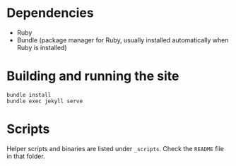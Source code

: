 # Dependencies

- Ruby
- Bundle (package manager for Ruby, usually installed automatically when Ruby is installed)

# Building and running the site

```
bundle install
bundle exec jekyll serve
```

# Scripts

Helper scripts and binaries are listed under `_scripts`. Check the `README` file in that folder.
